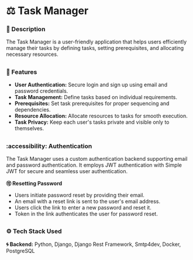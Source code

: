 # ⚖️ Task Manager

### 🔺 Description

The Task Manager is a user-friendly application that helps users efficiently manage their tasks by defining tasks, setting prerequisites, and allocating necessary resources.
##
### 🔺 Features

- **User Authentication:** Secure login and sign up using email and password credentials.
- **Task Management:** Define tasks based on individual requirements.
- **Prerequisites:** Set task prerequisites for proper sequencing and dependencies.
- **Resource Allocation:** Allocate resources to tasks for smooth execution.
- **Task Privacy:** Keep each user's tasks private and visible only to themselves.
##
### :accessibility: Authentication

The Task Manager uses a custom authentication backend supporting email and password authentication. It employs JWT authentication with Simple JWT for secure and seamless user authentication.

**🉑 Resetting Password**

- Users initiate password reset by providing their email.
- An email with a reset link is sent to the user's email address.
- Users click the link to enter a new password and reset it.
- Token in the link authenticates the user for password reset.
##
### ⚙️ Tech Stack Used

**🌀 Backend:** Python, Django, Django Rest Framework, Smtp4dev, Docker, PostgreSQL
